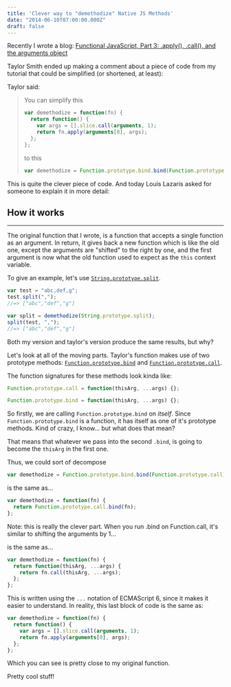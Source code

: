 ```yaml
---
title: 'Clever way to "demethodize" Native JS Methods'
date: "2014-06-10T07:00:00.000Z"
draft: false
---
```


Recently I wrote a blog: [Functional JavaScript, Part 3: .apply(), .call(), and the arguments object](/functional-javascript-part-3-apply-call-and-the-arguments-object/)

Taylor Smith ended up making a comment about a piece of code from my tutorial that could be simplified (or shortened, at least):

Taylor said:

> You can simplify this
>
> ```js
> var demethodize = function(fn) {
>   return function() {
>     var args = [].slice.call(arguments, 1);
>     return fn.apply(arguments[0], args);
>   };
> };
> ```
>
> to this
>
> ```js
> var demethodize = Function.prototype.bind.bind(Function.prototype.call);
> ```

This is quite the clever piece of code. And today Louis Lazaris asked for someone to explain it in more detail:

## How it works

---

The original function that I wrote, is a function that accepts a single function as an argument. In return, it gives back a new function which is like the old one, except the arguments are "shifted" to the right by one, and the first argument is now what the old function used to expect as the `this` context variable.

To give an example, let's use [`String.prototype.split`][6].

```js
var test = "abc,def,g";
test.split(",");
//=> ["abc","def","g"]

var split = demethodize(String.prototype.split);
split(test, ",");
//=> ["abc","def","g"]
```

Both my version and taylor's version produce the same results, but why?

Let's look at all of the moving parts. Taylor's function makes use of two prototype methods: [`Function.prototype.bind`][7] and [`Function.prototype.call`][8].

The function signatures for these methods look kinda like:

```js
Function.prototype.call = function(thisArg, ...args) {};

Function.prototype.bind = function(thisArg, ...args) {};
```

So firstly, we are calling `Function.prototype.bind` on _itself_. Since `Function.prototype.bind` is a function, it has itself as one of it's prototype methods. Kind of crazy, I know... but what does that mean?

That means that whatever we pass into the second `.bind`, is going to become the `thisArg` in the first one.

Thus, we could sort of decompose

```js
var demethodize = Function.prototype.bind.bind(Function.prototype.call);
```

is the same as...

```js
var demethodize = function(fn) {
  return Function.prototype.call.bind(fn);
};
```

Note: this is really the clever part. When you run .bind on Function.call, it's similar to shifting the arguments by 1...

is the same as...

```js
var demethodize = function(fn) {
  return function(thisArg, ...args) {
    return fn.call(thisArg, ...args);
  };
};
```

This is written using the `...` notation of ECMAScript 6, since it makes it easier to understand. In reality, this last block of code is the same as:

```js
var demethodize = function(fn) {
  return function() {
    var args = [].slice.call(arguments, 1);
    return fn.apply(arguments[0], args);
  };
};
```

Which you can see is pretty close to my original function.

Pretty cool stuff!

[5]: https://twitter.com/ImpressiveWebs/status/476126258712293376
[6]: https://developer.mozilla.org/en-US/docs/Web/JavaScript/Reference/Global_Objects/String/split
[7]: https://developer.mozilla.org/en-US/docs/Web/JavaScript/Reference/Global_Objects/Function/bind
[8]: https://developer.mozilla.org/en-US/docs/Web/JavaScript/Reference/Global_Objects/Function/call

